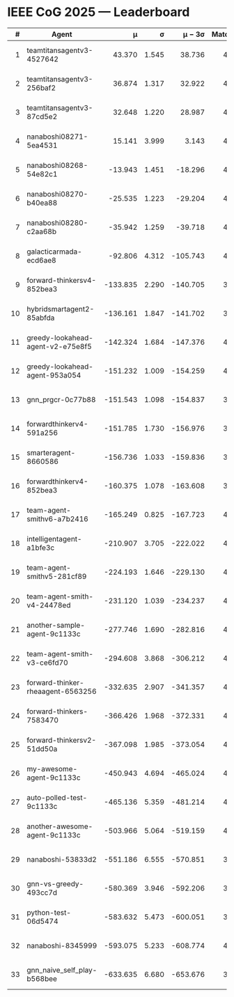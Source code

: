 # IEEE CoG 2025 — Leaderboard

| # | Agent | μ | σ | μ − 3σ | Matches | Updated |
|---:|---|---:|---:|---:|---:|---|
| 1 | teamtitansagentv3-4527642 | 43.370 | 1.545 | 38.736 | 4136 | 2025-09-02 02:41 |
| 2 | teamtitansagentv3-256baf2 | 36.874 | 1.317 | 32.922 | 4454 | 2025-09-02 02:41 |
| 3 | teamtitansagentv3-87cd5e2 | 32.648 | 1.220 | 28.987 | 4538 | 2025-09-02 02:41 |
| 4 | nanaboshi08271-5ea4531 | 15.141 | 3.999 | 3.143 | 4480 | 2025-09-02 02:41 |
| 5 | nanaboshi08268-54e82c1 | -13.943 | 1.451 | -18.296 | 4840 | 2025-09-02 02:41 |
| 6 | nanaboshi08270-b40ea88 | -25.535 | 1.223 | -29.204 | 4700 | 2025-09-02 02:41 |
| 7 | nanaboshi08280-c2aa68b | -35.942 | 1.259 | -39.718 | 4860 | 2025-09-02 02:41 |
| 8 | galacticarmada-ecd6ae8 | -92.806 | 4.312 | -105.743 | 4300 | 2025-09-02 02:41 |
| 9 | forward-thinkersv4-852bea3 | -133.835 | 2.290 | -140.705 | 3775 | 2025-09-02 02:41 |
| 10 | hybridsmartagent2-85abfda | -136.161 | 1.847 | -141.702 | 3678 | 2025-09-02 02:41 |
| 11 | greedy-lookahead-agent-v2-e75e8f5 | -142.324 | 1.684 | -147.376 | 4800 | 2025-09-02 02:41 |
| 12 | greedy-lookahead-agent-953a054 | -151.232 | 1.009 | -154.259 | 4800 | 2025-09-02 02:41 |
| 13 | gnn_prgcr-0c77b88 | -151.543 | 1.098 | -154.837 | 3580 | 2025-09-02 02:41 |
| 14 | forwardthinkerv4-591a256 | -151.785 | 1.730 | -156.976 | 3669 | 2025-09-02 02:41 |
| 15 | smarteragent-8660586 | -156.736 | 1.033 | -159.836 | 3509 | 2025-09-02 02:41 |
| 16 | forwardthinkerv4-852bea3 | -160.375 | 1.078 | -163.608 | 3530 | 2025-09-02 02:41 |
| 17 | team-agent-smithv6-a7b2416 | -165.249 | 0.825 | -167.723 | 4740 | 2025-09-02 02:41 |
| 18 | intelligentagent-a1bfe3c | -210.907 | 3.705 | -222.022 | 4105 | 2025-09-02 02:41 |
| 19 | team-agent-smithv5-281cf89 | -224.193 | 1.646 | -229.130 | 4480 | 2025-09-02 02:41 |
| 20 | team-agent-smith-v4-24478ed | -231.120 | 1.039 | -234.237 | 4860 | 2025-09-02 02:41 |
| 21 | another-sample-agent-9c1133c | -277.746 | 1.690 | -282.816 | 4680 | 2025-09-02 02:41 |
| 22 | team-agent-smith-v3-ce6fd70 | -294.608 | 3.868 | -306.212 | 4640 | 2025-09-02 02:41 |
| 23 | forward-thinker-rheaagent-6563256 | -332.635 | 2.907 | -341.357 | 4648 | 2025-09-02 02:41 |
| 24 | forward-thinkers-7583470 | -366.426 | 1.968 | -372.331 | 4559 | 2025-09-02 02:41 |
| 25 | forward-thinkersv2-51dd50a | -367.098 | 1.985 | -373.054 | 4327 | 2025-09-02 02:41 |
| 26 | my-awesome-agent-9c1133c | -450.943 | 4.694 | -465.024 | 4420 | 2025-09-02 02:41 |
| 27 | auto-polled-test-9c1133c | -465.136 | 5.359 | -481.214 | 4460 | 2025-09-02 02:41 |
| 28 | another-awesome-agent-9c1133c | -503.966 | 5.064 | -519.159 | 4740 | 2025-09-02 02:41 |
| 29 | nanaboshi-53833d2 | -551.186 | 6.555 | -570.851 | 3980 | 2025-09-02 02:41 |
| 30 | gnn-vs-greedy-493cc7d | -580.369 | 3.946 | -592.206 | 3940 | 2025-09-02 02:41 |
| 31 | python-test-06d5474 | -583.632 | 5.473 | -600.051 | 3460 | 2025-09-02 02:41 |
| 32 | nanaboshi-8345999 | -593.075 | 5.233 | -608.774 | 4240 | 2025-09-02 02:41 |
| 33 | gnn_naive_self_play-b568bee | -633.635 | 6.680 | -653.676 | 3040 | 2025-09-02 02:41 |
